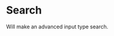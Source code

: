 # Search

Will make an advanced input type search.

<!-- {"file": "00-default.html", "language": "twig", "render": true, "code": true} -->